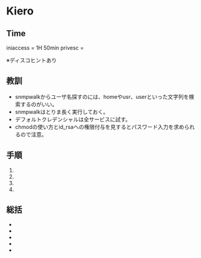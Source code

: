 # Kiero

## Time
iniaccess = 1H 50min
privesc = 

※ディスコヒントあり

## 教訓
- snmpwalkからユーザ名探すのには、homeやusr、userといった文字列を検索するのがいい。
- snmpwalkはとりま長く実行しておく。
- デフォルトクレデンシャルは全サービスに試す。
- chmodの使い方とid_rsaへの権限付与を見するとパスワード入力を求められるので注意。

## 手順
1. 
2. 
3. 
4. 


## 総括
- 
- 
- 
- 
- 
